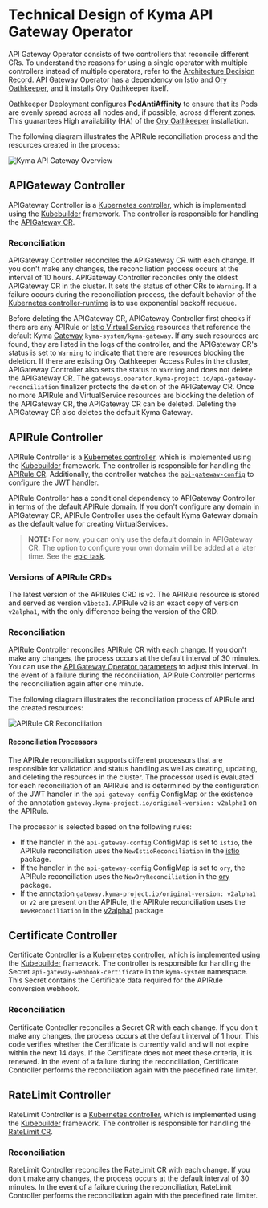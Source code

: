 # Technical Design of Kyma API Gateway Operator

API Gateway Operator consists of two controllers that reconcile different CRs. To understand the reasons for using a single operator with multiple controllers instead of multiple operators, refer to the [Architecture Decision Record](https://github.com/kyma-project/api-gateway/issues/495).
API Gateway Operator has a dependency on [Istio](https://istio.io/) and [Ory Oathkeeper](https://www.ory.sh/docs/oathkeeper), and it installs Ory Oathkeeper itself.

Oathkeeper Deployment configures **PodAntiAffinity** to ensure that its Pods are evenly spread across all nodes and, if possible, across different zones. This guarantees High availability (HA) of the [Ory Oathkeeper](https://www.ory.sh/docs/oathkeeper) installation.

The following diagram illustrates the APIRule reconciliation process and the resources created in the process:

![Kyma API Gateway Overview](../assets/operator-contributor-skr-overview.svg)

## APIGateway Controller

APIGateway Controller is a [Kubernetes controller](https://kubernetes.io/docs/concepts/architecture/controller/), which is implemented using the [Kubebuilder](https://book.kubebuilder.io/) framework.
The controller is responsible for handling the [APIGateway CR](../user/custom-resources/apigateway/04-00-apigateway-custom-resource.md).

### Reconciliation
APIGateway Controller reconciles the APIGateway CR with each change. If you don't make any changes, the reconciliation process occurs at the interval of 10 hours.
APIGateway Controller reconciles only the oldest APIGateway CR in the cluster. It sets the status of other CRs to `Warning`.
If a failure occurs during the reconciliation process, the default behavior of the [Kubernetes controller-runtime](https://pkg.go.dev/sigs.k8s.io/controller-runtime) is to use exponential backoff requeue.

Before deleting the APIGateway CR, APIGateway Controller first checks if there are any APIRule or [Istio Virtual Service](https://istio.io/latest/docs/reference/config/networking/virtual-service) resources that reference the default Kyma [Gateway](https://istio.io/latest/docs/reference/config/networking/gateway/) `kyma-system/kyma-gateway`. If any such resources are found, they are listed in the logs of the controller, and the APIGateway CR's status is set to `Warning` to indicate that there are resources blocking the deletion. If there are existing Ory Oathkeeper Access Rules in the cluster, APIGateway Controller also sets the status to `Warning` and does not delete the APIGateway CR.
The `gateways.operator.kyma-project.io/api-gateway-reconciliation` finalizer protects the deletion of the APIGateway CR. Once no more APIRule and VirtualService resources are blocking the deletion of the APIGateway CR, the APIGateway CR can be deleted. Deleting the APIGateway CR also deletes the default Kyma Gateway.

## APIRule Controller

APIRule Controller is a [Kubernetes controller](https://kubernetes.io/docs/concepts/architecture/controller/), which is implemented using the [Kubebuilder](https://book.kubebuilder.io/) framework.
The controller is responsible for handling the [APIRule CR](../user/custom-resources/apirule/04-10-apirule-custom-resource.md).
Additionally, the controller watches the [`api-gateway-config`](../user/custom-resources/apirule/04-20-apirule-istio-jwt-access-strategy.md) to configure the JWT handler.

APIRule Controller has a conditional dependency to APIGateway Controller in terms of the default APIRule domain. If you don't configure any domain in APIGateway CR, APIRule Controller uses the default Kyma Gateway domain as the default value for creating VirtualServices.

>**NOTE:** For now, you can only use the default domain in APIGateway CR. The option to configure your own domain will be added at a later time. See the [epic task](https://github.com/kyma-project/api-gateway/issues/130).

### Versions of APIRule CRDs
The latest version of the APIRules CRD is `v2`. The APIRule resource is stored and served as version `v1beta1`. APIRule `v2` is an exact copy of version `v2alpha1`, with the only difference being the version of the CRD.

### Reconciliation
APIRule Controller reconciles APIRule CR with each change. If you don't make any changes, the process occurs at the default interval of 30 minutes.
You can use the [API Gateway Operator parameters](../user/technical-reference/05-00-api-gateway-operator-parameters.md) to adjust this interval.
In the event of a failure during the reconciliation, APIRule Controller performs the reconciliation again after one minute.

The following diagram illustrates the reconciliation process of APIRule and the created resources:

![APIRule CR Reconciliation](../assets/api-rule-reconciliation-sequence.svg)

#### Reconciliation Processors
The APIRule reconciliation supports different processors that are responsible for validation and status handling as well as creating, updating, and deleting the resources in the cluster. 
The processor used is evaluated for each reconciliation of an APIRule and is determined by the configuration of the JWT handler in the `api-gateway-config` ConfigMap or the existence of the
annotation `gateway.kyma-project.io/original-version: v2alpha1` on the APIRule.

The processor is selected based on the following rules:
- If the handler in the `api-gateway-config` ConfigMap is set to `istio`, the APIRule reconciliation uses the `NewIstioReconciliation` in the [istio](../../internal/processing/processors/istio) package. 
- If the handler in the `api-gateway-config` ConfigMap is set to `ory`, the APIRule reconciliation uses the `NewOryReconciliation` in the [ory](../../internal/processing/processors/ory) package.
- If the annotation `gateway.kyma-project.io/original-version: v2alpha1` or `v2`  are present on the APIRule, the APIRule reconciliation uses the `NewReconciliation` in the [v2alpha1](../../internal/processing/processors/v2alpha1) package.

## Certificate Controller

Certificate Controller is a [Kubernetes controller](https://kubernetes.io/docs/concepts/architecture/controller/), which is implemented using the [Kubebuilder](https://book.kubebuilder.io/) framework.
The controller is responsible for handling the Secret `api-gateway-webhook-certificate` in the `kyma-system` namespace. This Secret contains the Certificate data required for the APIRule conversion webhook.

### Reconciliation
Certificate Controller reconciles a Secret CR with each change. If you don't make any changes, the process occurs at the default interval of 1 hour. This code verifies whether the Certificate is currently valid and will not expire within the next 14 days. If the Certificate does not meet these criteria, it is renewed. In the event of a failure during the reconciliation, Certificate Controller performs the reconciliation again with the predefined rate limiter.

## RateLimit Controller

RateLimit Controller is a [Kubernetes controller](https://kubernetes.io/docs/concepts/architecture/controller/), which is implemented using the [Kubebuilder](https://book.kubebuilder.io/) framework.
The controller is responsible for handling the [RateLimit CR](../user/custom-resources/ratelimit/04-00-ratelimit.md).

### Reconciliation
RateLimit Controller reconciles the RateLimit CR with each change. If you don't make any changes, the process occurs at the default interval of 30 minutes.
In the event of a failure during the reconciliation, RateLimit Controller performs the reconciliation again with the predefined rate limiter.

